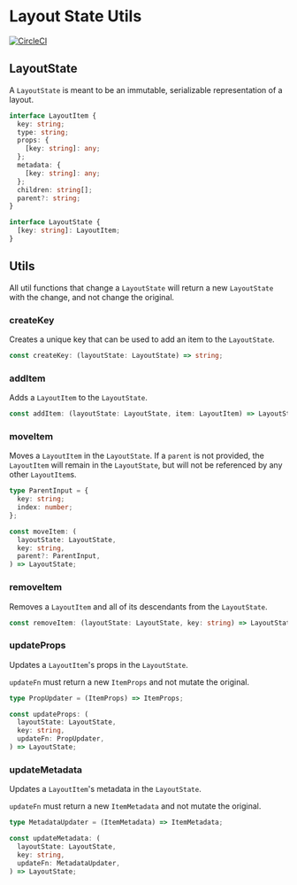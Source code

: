 # Layout State Utils

[![CircleCI](https://circleci.com/gh/gregchamberlain/layout-state-utils/tree/master.svg?style=svg)](https://circleci.com/gh/gregchamberlain/layout-state-utils/tree/master)

## LayoutState

A `LayoutState` is meant to be an immutable, serializable representation of a
layout.

```ts
interface LayoutItem {
  key: string;
  type: string;
  props: {
    [key: string]: any;
  };
  metadata: {
    [key: string]: any;
  };
  children: string[];
  parent?: string;
}

interface LayoutState {
  [key: string]: LayoutItem;
}
```

## Utils

All util functions that change a `LayoutState` will return a new `LayoutState`
with the change, and not change the original.

### createKey

Creates a unique key that can be used to add an item to the `LayoutState`.

```ts
const createKey: (layoutState: LayoutState) => string;
```

### addItem

Adds a `LayoutItem` to the `LayoutState`.

```ts
const addItem: (layoutState: LayoutState, item: LayoutItem) => LayoutState;
```

### moveItem

Moves a `LayoutItem` in the `LayoutState`. If a `parent` is not provided,
the `LayoutItem` will remain in the `LayoutState`, but will not be referenced
by any other `LayoutItem`s.

```ts
type ParentInput = {
  key: string;
  index: number;
};

const moveItem: (
  layoutState: LayoutState,
  key: string,
  parent?: ParentInput,
) => LayoutState;
```

### removeItem

Removes a `LayoutItem` and all of its descendants from the `LayoutState`.

```ts
const removeItem: (layoutState: LayoutState, key: string) => LayoutState;
```

### updateProps

Updates a `LayoutItem`'s props in the `LayoutState`.

`updateFn` must return a new `ItemProps` and not mutate the original.

```ts
type PropUpdater = (ItemProps) => ItemProps;

const updateProps: (
  layoutState: LayoutState,
  key: string,
  updateFn: PropUpdater,
) => LayoutState;
```

### updateMetadata

Updates a `LayoutItem`'s metadata in the `LayoutState`.

`updateFn` must return a new `ItemMetadata` and not mutate the original.

```ts
type MetadataUpdater = (ItemMetadata) => ItemMetadata;

const updateMetadata: (
  layoutState: LayoutState,
  key: string,
  updateFn: MetadataUpdater,
) => LayoutState;
```
